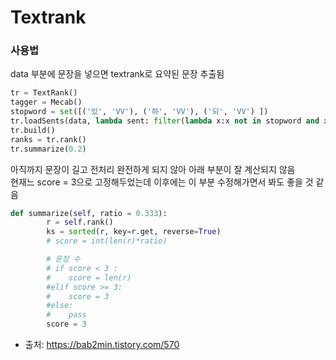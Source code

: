 # Textrank

### 사용법
data 부분에 문장을 넣으면 textrank로 요약된 문장 추출됨

``` python
tr = TextRank()
tagger = Mecab()
stopword = set([('있', 'VV'), ('하', 'VV'), ('되', 'VV') ])
tr.loadSents(data, lambda sent: filter(lambda x:x not in stopword and x[1] in ('NNG', 'NNP', 'VV', 'VA'), tagger.pos(sent)))
tr.build()
ranks = tr.rank()
tr.summarize(0.2)
```

아직까지 문장이 길고 전처리 완전하게 되지 않아 아래 부분이 잘 계산되지 않음  
현재느 score = 3으로 고정해두었는데 이후에는 이 부분 수정해가면서 봐도 좋을 것 같음
``` python
def summarize(self, ratio = 0.333):
        r = self.rank()
        ks = sorted(r, key=r.get, reverse=True)
        # score = int(len(r)*ratio)

        # 문장 수
        # if score < 3 : 
        #    score = len(r) 
        #elif score >= 3:
        #    score = 3
        #else:
        #    pass
        score = 3
```

* 출처: https://bab2min.tistory.com/570
